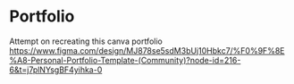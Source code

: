 # Portfolio
Attempt on recreating this canva portfolio
https://www.figma.com/design/MJ878se5sdM3bUj10Hbkc7/%F0%9F%8E%A8-Personal-Portfolio-Template-(Community)?node-id=216-6&t=j7plNYsgBF4yihka-0
